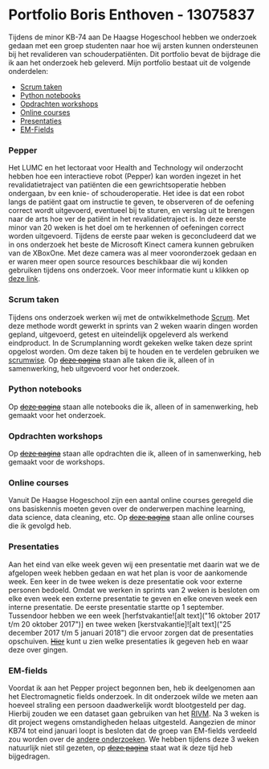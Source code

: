 Portfolio Boris Enthoven - 13075837
============================
Tijdens de minor KB-74 aan De Haagse Hogeschool hebben we onderzoek gedaan met een groep studenten naar hoe wij arsten kunnen ondersteunen bij het revalideren van schouderpatiënten. Dit portfolio bevat de bijdrage die ik aan het onderzoek heb geleverd. Mijn portfolio bestaat uit de volgende onderdelen:
* [Scrum taken](https://github.com/BorisEnthovenSchool/KB74PortfolioBoris/blob/master/README.md#scrum-taken)
* [Python notebooks](https://github.com/BorisEnthovenSchool/KB74PortfolioBoris/blob/master/README.md#python-notebooks)
* [Opdrachten workshops](https://github.com/BorisEnthovenSchool/KB74PortfolioBoris/blob/master/README.md#opdrachten-workshops)
* [Online courses](https://github.com/BorisEnthovenSchool/KB74PortfolioBoris/blob/master/README.md#online-courses)
* [Presentaties](https://github.com/BorisEnthovenSchool/KB74PortfolioBoris/blob/master/README.md#presentaties)
* [EM-Fields](https://github.com/BorisEnthovenSchool/KB74PortfolioBoris/blob/master/README.md#em-fields)


### Pepper
Het LUMC en het lectoraat voor Health and Technology wil onderzocht hebben hoe een interactieve robot (Pepper) kan worden ingezet in het revalidatietraject van patiënten die een gewrichtsoperatie hebben ondergaan, bv een knie- of schouderoperatie. Het idee is dat een robot langs de patiënt gaat om instructie te geven, te observeren of de oefening correct wordt uitgevoerd, eventueel bij te sturen, en verslag uit te brengen naar de arts hoe ver de patiënt in het revalidatietraject is. In deze eerste minor van 20 weken is het doel om te herkennen of oefeningen correct worden uitgevoerd. Tijdens de eerste paar weken is geconcludeerd dat we in ons onderzoek het beste de Microsoft Kinect camera kunnen gebruiken van de XBoxOne. Met deze camera was al meer vooronderzoek gedaan en er waren meer open source resources beschikbaar die wij konden gebruiken tijdens ons onderzoek. Voor meer informatie kunt u klikken op [deze link](https://kb74.github.io/pepper/).


### Scrum taken
Tijdens ons onderzoek werken wij met de ontwikkelmethode [Scrum](http://www.scrum.nl). Met deze methode wordt gewerkt in sprints van 2 weken waarin dingen worden gepland, uitgevoerd, getest en uiteindelijk opgeleverd als werkend eindproduct. In de Scrumplanning wordt gekeken welke taken deze sprint opgelost worden. Om deze taken bij te houden en te verdelen gebruiken we [scrumwise](www.scrumwise.com). Op ~~[deze pagina](https://github.com/BorisEnthovenSchool/KB74PortfolioBoris/blob/master/README.md#scrum-taken)~~ staan alle taken die ik, alleen of in samenwerking, heb uitgevoerd voor het onderzoek.


### Python notebooks
Op ~~[deze pagina](https://github.com/BorisEnthovenSchool/KB74PortfolioBoris/blob/master/README.md#python-notebooks)~~ staan alle notebooks die ik, alleen of in samenwerking, heb gemaakt voor het onderzoek.


### Opdrachten workshops
Op ~~[deze pagina](https://github.com/BorisEnthovenSchool/KB74PortfolioBoris/blob/master/README.md#opdrachten-workshops)~~ staan alle opdrachten die ik, alleen of in samenwerking, heb gemaakt voor de workshops.


### Online courses
Vanuit De Haagse Hogeschool zijn een aantal online courses geregeld die ons basiskennis moeten geven over de onderwerpen machine learning, data science, data cleaning, etc. Op ~~[deze pagina](https://github.com/BorisEnthovenSchool/KB74PortfolioBoris/blob/master/README.md#online-courses)~~ staan alle online courses die ik gevolgd heb.


### Presentaties
Aan het eind van elke week geven wij een presentatie met daarin wat we de afgelopen week hebben gedaan en wat het plan is voor de aankomende week. Een keer in de twee weken is deze presentatie ook voor externe personen bedoeld. Omdat we werken in sprints van 2 weken is besloten om elke even week een externe presentatie te geven en elke oneven week een interne presentatie. De eerste presentatie startte op 1 september. Tussendoor hebben we een week [herfstvakantie![alt text]("16 oktober 2017 t/m 20 oktober 2017")] en twee weken [kerstvakantie]![alt text]("25 december 2017 t/m 5 januari 2018") die ervoor zorgen dat de presentaties opschuiven. ~~[Hier](https://github.com/BorisEnthovenSchool/KB74PortfolioBoris/blob/master/README.md#online-courses)~~ kunt u zien welke presentaties ik gegeven heb en waar deze over gingen.

### EM-fields
Voordat ik aan het Pepper project begonnen ben, heb ik deelgenomen aan het Electromagnetic fields onderzoek. In dit onderzoek wilde we meten aan hoeveel straling een persoon daadwerkelijk wordt blootgesteld per dag. Hierbij zouden we een dataset gaan gebruiken van het [RIVM](http://www.rivm.nl/Onderwerpen/E/Elektromagnetische_Velden). Na 3 weken is dit project wegens omstandigheden helaas uitgesteld. Aangezien de minor KB74 tot eind januari loopt is besloten dat de groep van EM-fields verdeeld zou worden over de [andere onderzoeken](https://kb74.github.io/). We hebben tijdens deze 3 weken natuurlijk niet stil gezeten, op ~~[deze pagina](https://github.com/BorisEnthovenSchool/KB74PortfolioBoris/blob/master/README.md#em-fields)~~ staat wat ik deze tijd heb bijgedragen.
